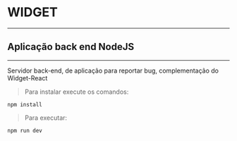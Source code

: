 # WIDGET

---
## Aplicação back end NodeJS

------

Servidor back-end, de aplicação para reportar bug, complementação do Widget-React

> Para instalar execute os comandos:

<code>npm install</code>

> Para executar:

<code>npm run dev</code>
